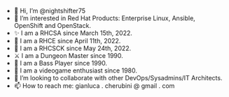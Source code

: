 - 👋 Hi, I’m @nightshifter75
- 👀 I’m interested in Red Hat Products: Enterprise Linux, Ansible, OpenShift and OpenStack.
- ✨ I am a RHCSA since March 15th, 2022.
- 🌱 I am a RHCE since April 11th, 2022.
- 🧩 I am a RHCSCK since May 24th, 2022.
- ⚔️  I am a Dungeon Master since 1990.
- 🎸 I am a Bass Player since 1990.
- 👾 I am a videogame enthusiast since 1980.
- 💞️ I’m looking to collaborate with other DevOps/Sysadmins/IT Architects.
- 📫 How to reach me: gianluca . cherubini @ gmail . com
